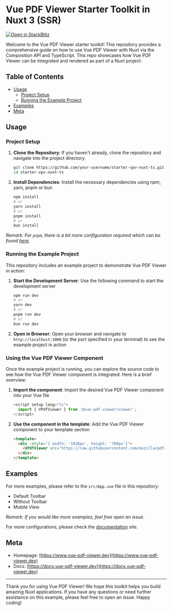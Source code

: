 # Vue PDF Viewer Starter Toolkit in Nuxt 3 (SSR)

[![Open in StackBlitz](https://developer.stackblitz.com/img/open_in_stackblitz.svg)](https://stackblitz.com/github/vue-pdf-viewer/starter-vpv-nuxt-ts)

Welcome to the Vue PDF Viewer starter toolkit! This repository provides a comprehensive guide on how to use Vue PDF Viewer with Nuxt via the Composition API and TypeScript. This repo showcases how Vue PDF Viewer can be integrated and rendered as part of a Nuxt project.

## Table of Contents
- [Usage](#usage)
  - [Project Setup](#project-setup)
  - [Running the Example Project](#running-the-example-project)
- [Examples](#examples)
- [Meta](#meta)

## Usage

### Project Setup

1. **Clone the Repository**: If you haven't already, clone the repository and navigate into the project directory.
   ```bash
   git clone https://github.com/your-username/starter-vpv-nuxt-ts.git
   cd starter-vpv-nuxt-ts
   ```
   
3. **Install Dependencies**: Install the necessary dependencies using npm, yarn, pnpm or bun

    ```bash
    npm install
    # or
    yarn install
    # or
    pnpm install
    # or
    bun install
    ```

_Remark: For `pnpm`, there is a bit more configuration required which can be found [here](https://docs.vue-pdf-viewer.dev/introduction/getting-started.html#install-vue-pdf-viewer)._

### Running the Example Project

This repository includes an example project to demonstrate Vue PDF Viewer in action:

1. **Start the Development Server**: Use the following command to start the development server

    ```bash
    npm run dev
    # or
    yarn dev
    # or
    pnpm run dev
    # or
    bun run dev
    ```

2. **Open in Browser**: Open your browser and navigate to `http://localhost:3000` (or the port specified in your terminal) to see the example project in action

### Using the Vue PDF Viewer Component

Once the example project is running, you can explore the source code to see how the Vue PDF Viewer component is integrated. Here is a brief overview:

1. **Import the component**: Import the desired Vue PDF Viewer component into your Vue file

    ```js
    <script setup lang="ts">
      import { VPdfViewer } from '@vue-pdf-viewer/viewer';
    </script>
    ```

2. **Use the component in the template**: Add the Vue PDF Viewer component to your template section

    ```html
    <template>
      <div :style="{ width: '1028px', height: '700px'}">
        <VPdfViewer src="https://raw.githubusercontent.com/mozilla/pdf.js/ba2edeae/web/compressed.tracemonkey-pldi-09.pdf" />
      </div>
    </template>
    ```

## Examples

For more examples, please refer to the `src/App.vue` file in this repository:
 - Default Toolbar
 - Without Toolbar
 - Mobile View

_Remark: If you would like more examples, feel free open an issue._

For more configurations, please check the [documentation](https://docs.vue-pdf-viewer.dev) site.

## Meta
- Homepage: [https://www.vue-pdf-viewer.dev](https://www.vue-pdf-viewer.dev)
- Docs: [https://docs.vue-pdf-viewer.dev](https://docs.vue-pdf-viewer.dev)

---

Thank you for using Vue PDF Viewer! We hope this toolkit helps you build amazing Nuxt applications. If you have any questions or need further assistance on this example, please feel free to open an issue. Happy coding!
